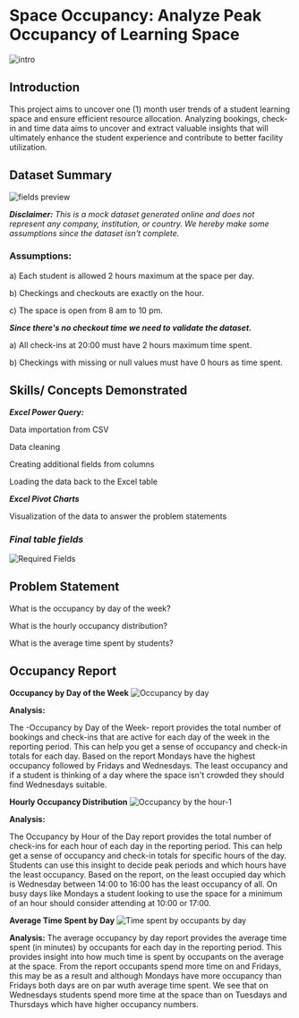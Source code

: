 # Space Occupancy: Analyze Peak Occupancy of Learning Space
![intro](https://github.com/daylightdts/Study-Space-Occupancy-Report/assets/134946052/da9c1788-ea4f-478d-a8b9-f31ecea5051d)

## Introduction

This project aims to uncover one (1) month user trends of a student learning space and ensure efficient resource allocation. Analyzing bookings, check-in and time data aims to uncover and extract valuable insights that will ultimately enhance the student experience and contribute to better facility utilization.



## Dataset Summary
![fields preview](https://github.com/daylightdts/Study-Space-Occupancy-Report/assets/134946052/57b27145-547a-4bb9-8c91-816b50a96aa6)

***Disclaimer:*** *This is a mock dataset generated online and does not represent any company, institution, or country.
We hereby make some assumptions since the dataset isn't complete.*


### Assumptions:

a) Each student is allowed 2 hours maximum at the space per day.

b) Checkings and checkouts are exactly on the hour.

c) The space is open from 8 am to 10 pm.



***Since there's no checkout time we need to validate the dataset.***

a) All check-ins at 20:00 must have 2 hours maximum time spent.

b) Checkings with missing or null values must have 0 hours as time spent.




## Skills/ Concepts Demonstrated

***Excel Power Query:***

Data importation from CSV

Data cleaning

Creating additional fields from columns

Loading the data back to the Excel table


***Excel Pivot Charts***

Visualization of the data to answer the problem statements



### ***Final table fields***
![Required Fields](https://github.com/daylightdts/Study-Space-Occupancy-Report/assets/134946052/80a048a9-ebbe-4e8a-9db6-fbb454133f8a)



## Problem Statement

What is the occupancy by day of the week?

What is the hourly occupancy distribution?

What is the average time spent by students?

## Occupancy Report
**Occupancy by Day of the Week**
![Occupancy by day](https://github.com/daylightdts/Study-Space-Occupancy-Report/assets/134946052/c95e3a91-d6fa-40e8-8139-9bebb234c295)

**Analysis:**

The -Occupancy by Day of the Week- report provides the total number of bookings and check-ins that are active for each day of the week in the reporting period. This can help you get a sense of occupancy and check-in totals for each day.
Based on the report Mondays have the highest occupancy followed by Fridays and Wednesdays. The least occupancy and if a student is thinking of a day where the space isn't crowded they should find Wednesdays suitable.

**Hourly Occupancy Distribution**
![Occupancy by the hour-1](https://github.com/daylightdts/Study-Space-Occupancy-Report/assets/134946052/d4e65e8d-0a4d-489d-ba90-3d3907e23fb6)

**Analysis:**

The Occupancy by Hour of the Day report provides the total number of check-ins for each hour of each day in the reporting period. This can help get a sense of occupancy and check-in totals for specific hours of the day. Students can use this insight to decide peak periods and which hours have the least occupancy. Based on the report, on the least occupied day which is Wednesday between 14:00 to 16:00 has the least occupancy of all. On busy days like Mondays a student looking to use the space for a minimum of an hour should consider attending at 10:00 or 17:00.


**Average Time Spent by Day**
![Time spent by occupants by day](https://github.com/daylightdts/Study-Space-Occupancy-Report/assets/134946052/f40bb27b-9825-46b6-9455-afc0e696e80a)

**Analysis:**
The average occupancy by day report provides the average time spent (in minutes) by occupants for each day in the reporting period. 
This provides insight into how much time is spent by occupants on the average at the space.
From the report occupants spend more time on and Fridays, this may be as a result and although Mondays have more occupancy than Fridays both days are on par wuth average time spent.
We see that on Wednesdays students spend more time at the space than on Tuesdays and Thursdays which have higher occupancy numbers.


